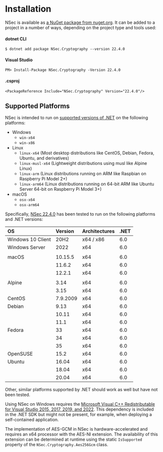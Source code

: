 # Installation

NSec is available as
[a NuGet package from nuget.org](https://www.nuget.org/packages/NSec.Cryptography/22.4.0).
It can be added to a project in a number of ways, depending on the project type
and tools used:


#### dotnet CLI

    $ dotnet add package NSec.Cryptography --version 22.4.0

#### Visual Studio

    PM> Install-Package NSec.Cryptography -Version 22.4.0

#### .csproj

    <PackageReference Include="NSec.Cryptography" Version="22.4.0"/>


## Supported Platforms

NSec is intended to run on
[supported versions of .NET](https://dotnet.microsoft.com/en-us/platform/support/policy/dotnet-core)
on the following platforms:

* Windows
    * `win-x64`
    * `win-x86`
* Linux
    * `linux-x64` (Most desktop distributions like CentOS, Debian, Fedora, Ubuntu, and derivatives)
    * `linux-musl-x64` (Lightweight distributions using musl like Alpine Linux)
    * `linux-arm` (Linux distributions running on ARM like Raspbian on Raspberry Pi Model 2+)
    * `linux-arm64` (Linux distributions running on 64-bit ARM like Ubuntu Server 64-bit on Raspberry Pi Model 3+)
* macOS
    * `osx-x64`
    * `osx-arm64`

Specifically,
[NSec 22.4.0](https://www.nuget.org/packages/NSec.Cryptography/22.4.0)
has been tested to run on the following platforms and .NET versions:

| OS                   | Version  | Architectures | .NET          |
|:-------------------- |:-------- |:------------- |:--------------|
| Windows 10 Client    | 20H2     | x64 / x86     | 6.0           |
| Windows Server       | 2022     | x64           | 6.0           |
|                      |          |               |               |
| macOS                | 10.15.5  | x64           | 6.0           |
|                      | 11.6.2   | x64           | 6.0           |
|                      | 12.2.1   | x64           | 6.0           |
|                      |          |               |               |
| Alpine               | 3.14     | x64           | 6.0           |
|                      | 3.15     | x64           | 6.0           |
| CentOS               | 7.9.2009 | x64           | 6.0           |
| Debian               | 9.13     | x64           | 6.0           |
|                      | 10.11    | x64           | 6.0           |
|                      | 11.1     | x64           | 6.0           |
| Fedora               | 33       | x64           | 6.0           |
|                      | 34       | x64           | 6.0           |
|                      | 35       | x64           | 6.0           |
| OpenSUSE             | 15.2     | x64           | 6.0           |
| Ubuntu               | 16.04    | x64           | 6.0           |
|                      | 18.04    | x64           | 6.0           |
|                      | 20.04    | x64           | 6.0           |

Other, similar platforms supported by .NET should work as well but have not been tested.

Using NSec on Windows requires the
[Microsoft Visual C++ Redistributable for Visual Studio 2015, 2017, 2019, and 2022](https://support.microsoft.com/en-us/help/2977003/the-latest-supported-visual-c-downloads).
This dependency is included in the .NET SDK but might
not be present, for example, when deploying a self-contained application.

The implementation of AES-GCM in NSec is hardware-accelerated and requires an
x64 processor with the AES-NI extension. The availability of this extension can
be determined at runtime using the static `IsSupported` property of the
`NSec.Cryptography.Aes256Gcm` class.
